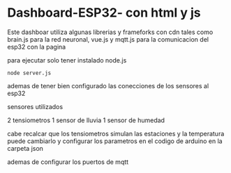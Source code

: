 # Dashboard-ESP32- con html y js 

Este dashboar utiliza algunas librerias y frameforks con cdn tales como brain.js para la red neuronal, vue.js y mqtt.js para la comunicacion del esp32 con la pagina

para ejecutar solo tener instalado node.js 

```
node server.js

```

ademas de tener bien configurado las conecciones de los sensores al esp32 

sensores utilizados

2 tensiometros
1 sensor de lluvia
1 sensor de humedad

cabe recalcar que los tensiometros simulan las estaciones y la temperatura
puede cambiarlo y configurar los parametros en el codigo de arduino en la carpeta json

ademas de configurar los puertos de mqtt

